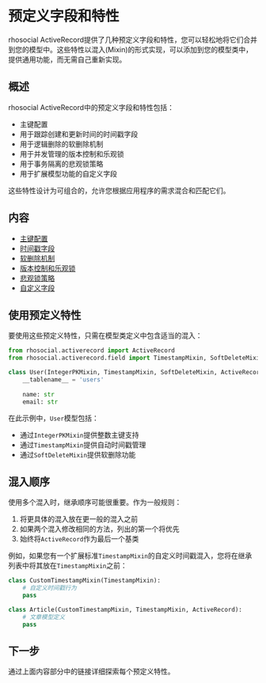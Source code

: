 # 预定义字段和特性

rhosocial ActiveRecord提供了几种预定义字段和特性，您可以轻松地将它们合并到您的模型中。这些特性以混入(Mixin)的形式实现，可以添加到您的模型类中，提供通用功能，而无需自己重新实现。

## 概述

rhosocial ActiveRecord中的预定义字段和特性包括：

- 主键配置
- 用于跟踪创建和更新时间的时间戳字段
- 用于逻辑删除的软删除机制
- 用于并发管理的版本控制和乐观锁
- 用于事务隔离的悲观锁策略
- 用于扩展模型功能的自定义字段

这些特性设计为可组合的，允许您根据应用程序的需求混合和匹配它们。

## 内容

- [主键配置](primary_key_configuration.md)
- [时间戳字段](timestamp_fields.md)
- [软删除机制](soft_delete_mechanism.md)
- [版本控制和乐观锁](version_control_and_optimistic_locking.md)
- [悲观锁策略](pessimistic_locking_strategies.md)
- [自定义字段](custom_fields.md)

## 使用预定义特性

要使用这些预定义特性，只需在模型类定义中包含适当的混入：

```python
from rhosocial.activerecord import ActiveRecord
from rhosocial.activerecord.field import TimestampMixin, SoftDeleteMixin, IntegerPKMixin

class User(IntegerPKMixin, TimestampMixin, SoftDeleteMixin, ActiveRecord):
    __tablename__ = 'users'
    
    name: str
    email: str
```

在此示例中，`User`模型包括：
- 通过`IntegerPKMixin`提供整数主键支持
- 通过`TimestampMixin`提供自动时间戳管理
- 通过`SoftDeleteMixin`提供软删除功能

## 混入顺序

使用多个混入时，继承顺序可能很重要。作为一般规则：

1. 将更具体的混入放在更一般的混入之前
2. 如果两个混入修改相同的方法，列出的第一个将优先
3. 始终将`ActiveRecord`作为最后一个基类

例如，如果您有一个扩展标准`TimestampMixin`的自定义时间戳混入，您将在继承列表中将其放在`TimestampMixin`之前：

```python
class CustomTimestampMixin(TimestampMixin):
    # 自定义时间戳行为
    pass

class Article(CustomTimestampMixin, TimestampMixin, ActiveRecord):
    # 文章模型定义
    pass
```

## 下一步

通过上面内容部分中的链接详细探索每个预定义特性。